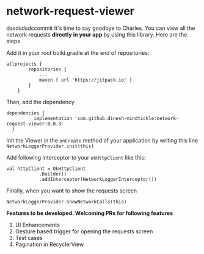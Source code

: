 # network-request-viewer
dasdsdsdccommit
It's time to say goodbye to Charles. You can view all the network requests **directly in your app** by using this library. Here are the steps


Add it in your root build.gradle at the end of repositories:

```
allprojects {
		repositories {
			...
			maven { url 'https://jitpack.io' }
		}
	}
  ```
  Then, add the dependency
  
  ```
  dependencies {
	        implementation 'com.github.dinesh-mindtickle:network-request-viewer:0.0.3'
	}
  ```
  
  Init the Viewer in the ```onCreate``` method of your application by writing this line
  ```NetworkLoggerProvider.init(this)```
  
Add following interceptor to your ```okHttpClient``` like this: 
```
val httpClient = OkHttpClient
            .Builder()
            .addInterceptor(NetworkLoggerInterceptor())
```
  
Finally, when you want to show the requests screen

```NetworkLoggerProvider.showNetworkCalls(this)```

**Features to be developed. Welcoming PRs for following features**
1. UI Enhancements
2. Gesture based trigger for opening the requests screen
3. Test cases
4. Pagination in RecyclerView


